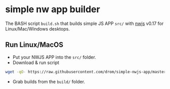 # simple nw app builder

The BASH script `build.sh` that builds simple JS APP `src/` with [nwjs](http://nwjs.io) v0.17 for Linux/Mac/Windows desktops.

## Run Linux/MacOS

  * Put your NWJS APP into the `src/` folder.
  * Download & run script
```bash
wget -qO- https://raw.githubusercontent.com/drom/simple-nwjs-app/master/build.sh | bash
```
  * Grab builds from the `build/` folder.
